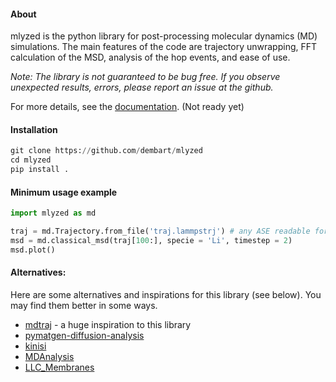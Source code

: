 #### About

mlyzed is the python library for post-processing molecular dynamics (MD) simulations. The main features of the code are trajectory unwrapping, FFT calculation of the MSD, analysis of the hop events, and ease of use. 

<i>Note: The library is not guaranteed to be bug free. If you observe unexpected results, errors, please report  an issue at the github.</i>


For more details, see the [documentation](https://mlyzed.readthedocs.io/en/latest/). (Not ready yet)

#### Installation

```python
git clone https://github.com/dembart/mlyzed
cd mlyzed
pip install .
```
#### Minimum usage example

```python
import mlyzed as md

traj = md.Trajectory.from_file('traj.lammpstrj') # any ASE readable format
msd = md.classical_msd(traj[100:], specie = 'Li', timestep = 2)
msd.plot()
```


#### Alternatives:

Here are some alternatives and inspirations for this library (see below). You may find them better in some ways.
* [mdtraj](https://github.com/mdtraj/mdtraj) - a huge inspiration to this library
* [pymatgen-diffusion-analysis](https://github.com/materialsvirtuallab/pymatgen-analysis-diffusion)
* [kinisi](https://github.com/bjmorgan/kinisi)
* [MDAnalysis](https://www.mdanalysis.org/)
* [LLC_Membranes](https://github.com/shirtsgroup/LLC_Membranes)



